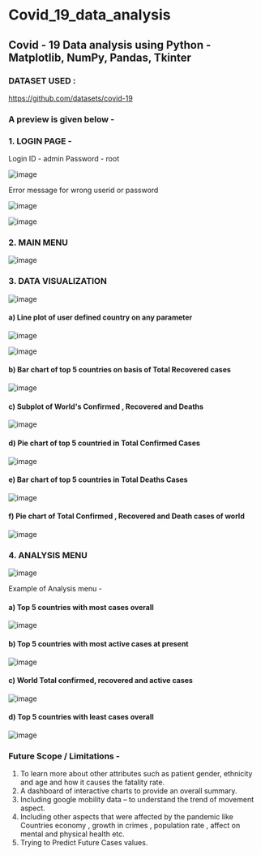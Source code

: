 # Covid_19_data_analysis
## Covid - 19 Data analysis using Python - Matplotlib, NumPy, Pandas, Tkinter

### DATASET USED :

https://github.com/datasets/covid-19

### A preview is given below - 

### 1. LOGIN PAGE - 
Login ID - admin Password - root

![image](https://user-images.githubusercontent.com/91893464/185232214-84349110-2be4-4e71-8ddf-67a6f86308a6.png)

Error message for wrong userid or password

![image](https://user-images.githubusercontent.com/91893464/185235599-47a543f9-e0d1-480a-8479-1a2bdf621d72.png)

![image](https://user-images.githubusercontent.com/91893464/185235707-2bae2f96-27bf-49d7-b75b-8d3be4c8ed8e.png)


### 2. MAIN MENU

![image](https://user-images.githubusercontent.com/91893464/185232599-79c55762-c31c-406c-aed2-f83f8d0cc36a.png)

### 3. DATA VISUALIZATION

![image](https://user-images.githubusercontent.com/91893464/185233222-3e699f78-f36f-42cb-964a-60274f7b6570.png)

#### a) Line plot of user defined country on any parameter 

![image](https://user-images.githubusercontent.com/91893464/185233341-ca1d99c3-13e3-4135-a017-19b53e6a2596.png)

![image](https://user-images.githubusercontent.com/91893464/185233367-d9fbbda3-46b8-4f0a-a8f1-19a0827328c5.png)

#### b) Bar chart of top 5 countries on basis of Total Recovered cases 

![image](https://user-images.githubusercontent.com/91893464/185233668-1571038c-8c2d-447a-8dde-7425961a6a35.png)

#### c) Subplot of World's Confirmed , Recovered and Deaths

![image](https://user-images.githubusercontent.com/91893464/185233775-5b53a768-f560-4332-8e5f-c51a17399b6b.png)

#### d) Pie chart of top 5 countried in Total Confirmed Cases 

![image](https://user-images.githubusercontent.com/91893464/185233901-bfd46ffd-85aa-48c0-a878-ec885561d859.png)

#### e) Bar chart of top 5 countries in Total Deaths Cases

![image](https://user-images.githubusercontent.com/91893464/185234587-4ff4a164-b4f4-4455-93cc-e30ead6a68dd.png)

#### f) Pie chart of Total Confirmed , Recovered and Death cases of world

![image](https://user-images.githubusercontent.com/91893464/185233459-339aa89a-c979-4684-ad60-49cb4ea9903b.png)

### 4. ANALYSIS MENU

![image](https://user-images.githubusercontent.com/91893464/185232722-51f1d39c-4fef-48e5-9d84-cc84de0c7776.png)

Example of Analysis menu - 
#### a) Top 5 countries with most cases overall

![image](https://user-images.githubusercontent.com/91893464/185232859-b727611a-be0b-4d5c-9a72-7d261734c08b.png)

#### b) Top 5 countries with most active cases at present

![image](https://user-images.githubusercontent.com/91893464/185233124-11280268-18bf-4426-b81b-2b636135f427.png)

#### c) World Total confirmed, recovered and active cases

![image](https://user-images.githubusercontent.com/91893464/185233014-e3f90df7-6d71-48f4-8417-304d7836ab08.png)

#### d) Top 5 countries with least cases overall

![image](https://user-images.githubusercontent.com/91893464/185234145-9db3a711-862f-4117-9bcb-0ed8e06baf9e.png)


### Future Scope / Limitations - 
1. To learn more about other attributes such as patient gender,
ethnicity and age and how it causes the fatality rate.
2. A dashboard of interactive charts to provide an overall summary.
3. Including google mobility data – to understand the trend of
movement aspect.
4. Including other aspects that were affected by the pandemic like
Countries economy , growth in crimes , population rate , affect on
mental and physical health etc.
5. Trying to Predict Future Cases values.





